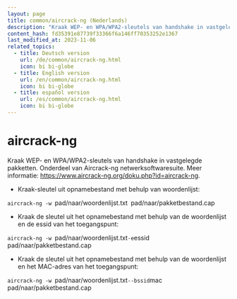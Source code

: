```yaml
---
layout: page
title: common/aircrack-ng (Nederlands)
description: "Kraak WEP- en WPA/WPA2-sleutels van handshake in vastgelegde pakketten."
content_hash: fd35391e87739f33366f6a146ff70353252e1367
last_modified_at: 2023-11-06
related_topics:
  - title: Deutsch version
    url: /de/common/aircrack-ng.html
    icon: bi bi-globe
  - title: English version
    url: /en/common/aircrack-ng.html
    icon: bi bi-globe
  - title: español version
    url: /es/common/aircrack-ng.html
    icon: bi bi-globe
---
```

# aircrack-ng

Kraak WEP- en WPA/WPA2-sleutels van handshake in vastgelegde pakketten.
Onderdeel van Aircrack-ng netwerksoftwaresuite.
Meer informatie: <https://www.aircrack-ng.org/doku.php?id=aircrack-ng>.

- Kraak-sleutel uit opnamebestand met behulp van woordenlijst:

`aircrack-ng -w `<span class="tldr-var badge badge-pill bg-dark-lm bg-white-dm text-white-lm text-dark-dm font-weight-bold">pad/naar/woordenlijst.txt</span>` `<span class="tldr-var badge badge-pill bg-dark-lm bg-white-dm text-white-lm text-dark-dm font-weight-bold">pad/naar/pakketbestand.cap</span>

- Kraak de sleutel uit het opnamebestand met behulp van de woordenlijst en de essid van het toegangspunt:

`aircrack-ng -w `<span class="tldr-var badge badge-pill bg-dark-lm bg-white-dm text-white-lm text-dark-dm font-weight-bold">pad/naar/woordenlijst.txt</span>` -e `<span class="tldr-var badge badge-pill bg-dark-lm bg-white-dm text-white-lm text-dark-dm font-weight-bold">essid</span>` `<span class="tldr-var badge badge-pill bg-dark-lm bg-white-dm text-white-lm text-dark-dm font-weight-bold">pad/naar/pakketbestand.cap</span>

- Kraak de sleutel uit het opnamebestand met behulp van de woordenlijst en het MAC-adres van het toegangspunt:

`aircrack-ng -w `<span class="tldr-var badge badge-pill bg-dark-lm bg-white-dm text-white-lm text-dark-dm font-weight-bold">pad/naar/woordenlijst.txt</span>` --bssid `<span class="tldr-var badge badge-pill bg-dark-lm bg-white-dm text-white-lm text-dark-dm font-weight-bold">mac</span>` `<span class="tldr-var badge badge-pill bg-dark-lm bg-white-dm text-white-lm text-dark-dm font-weight-bold">pad/naar/pakketbestand.cap</span>
